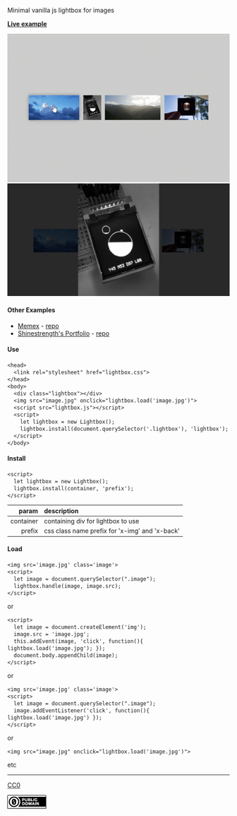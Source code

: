 Minimal vanilla js lightbox for images

[**Live example**](https://kormyen.github.io/lightbox/index.html)

<img src='PREVIEW.gif'/>
<img src='PREVIEW.jpg' width="720" />

#### Other Examples

- [Memex](https://kormyen.github.io/memex/) - [repo](https://github.com/kormyen/memex)
- [Shinestrength's Portfolio](http://www.shinestrength.xyz/) - [repo](https://github.com/shinestrength/memex)

#### Use

```
<head>
  <link rel="stylesheet" href="lightbox.css">
</head>
<body>
  <div class="lightbox"></div>
  <img src="image.jpg" onclick="lightbox.load('image.jpg')">
  <script src="lightbox.js"></script>
  <script>
    let lightbox = new Lightbox();
    lightbox.install(document.querySelector('.lightbox'), 'lightbox');
  </script>
</body>
```

#### Install

```
<script>
  let lightbox = new Lightbox();
  lightbox.install(container, 'prefix');
</script>
```

|         param | description                                      |
|          ---: | :---                                             |
|     container | containing div for lightbox to use               |
|        prefix | css class name prefix for 'x-img' and 'x-back'   |

#### Load
```
<img src='image.jpg' class='image'>
<script>
  let image = document.querySelector(".image");
  lightbox.handle(image, image.src);
</script>
```
or
```
<script>
  let image = document.createElement('img');
  image.src = 'image.jpg';
  this.addEvent(image, 'click', function(){ lightbox.load('image.jpg'); });
  document.body.appendChild(image);
</script>
```
or
```
<img src='image.jpg' class='image'>
<script>
  let image = document.querySelector(".image");
  image.addEventListener('click', function(){ lightbox.load('image.jpg') });
</script>
```
or
```
<img src="image.jpg" onclick="lightbox.load('image.jpg')">
```
etc

---

[CC0](LICENSE)

<img src='CC0.png'/>
